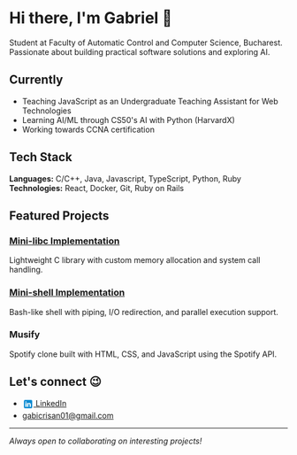 # Hi there, I'm Gabriel 👋

 Student at Faculty of Automatic Control and Computer Science, Bucharest. Passionate about building practical software solutions and exploring AI.

## Currently

- Teaching JavaScript as an Undergraduate Teaching Assistant for Web Technologies
- Learning AI/ML through CS50's AI with Python (HarvardX)
- Working towards CCNA certification

## Tech Stack

**Languages:** C/C++, Java, Javascript, TypeScript, Python, Ruby  
**Technologies:** React, Docker, Git, Ruby on Rails

## Featured Projects

### [Mini-libc Implementation](link-to-repo)
Lightweight C library with custom memory allocation and system call handling.

### [Mini-shell Implementation](link-to-repo)
Bash-like shell with piping, I/O redirection, and parallel execution support.

### Musify
Spotify clone built with HTML, CSS, and JavaScript using the Spotify API.

## Let's connect 😉

- <a href="https://linkedin.com/in/gabriel-crisan16"><img src="linkedin-logo.png" alt="LinkedIn" width="20" style="vertical-align: middle; margin-bottom: 2px;"/> LinkedIn</a>
- gabicrisan01@gmail.com

---

*Always open to collaborating on interesting projects!*